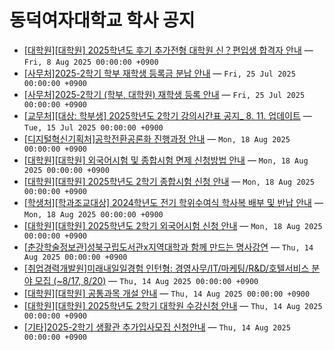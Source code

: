 # 동덕여자대학교 학사 공지

- [[대학원][대학원] 2025학년도 후기 추가전형 대학원 신？편입생 합격자 안내](https://www.dongduk.ac.kr/www/contents/kor-noti.do?schM=view&id=90452&etc1=8944) — `Fri, 8 Aug 2025 00:00:00 +0900`
- [[사무처]2025-2학기 학부 재학생 등록금 분납 안내](https://www.dongduk.ac.kr/www/contents/kor-noti.do?schM=view&id=90379&etc1=8943) — `Fri, 25 Jul 2025 00:00:00 +0900`
- [[사무처]2025-2학기 (학부, 대학원) 재학생 등록 안내](https://www.dongduk.ac.kr/www/contents/kor-noti.do?schM=view&id=90378&etc1=8942) — `Fri, 25 Jul 2025 00:00:00 +0900`
- [[교무처][대상: 학부생] 2025학년도 2학기 강의시간표 공지_ 8. 11. 업데이트](https://www.dongduk.ac.kr/www/contents/kor-noti.do?schM=view&id=90319&etc1=8941) — `Tue, 15 Jul 2025 00:00:00 +0900`
- [[디지털혁신기획처]공학전환공론화 진행과정 안내](https://www.dongduk.ac.kr/www/contents/kor-noti.do?schM=view&id=90512&etc1=8944) — `Mon, 18 Aug 2025 00:00:00 +0900`
- [[대학원][대학원] 외국어시험 및 종합시험 면제 신청방법 안내](https://www.dongduk.ac.kr/www/contents/kor-noti.do?schM=view&id=90510&etc1=8943) — `Mon, 18 Aug 2025 00:00:00 +0900`
- [[대학원][대학원] 2025학년도 2학기 종합시험 신청 안내](https://www.dongduk.ac.kr/www/contents/kor-noti.do?schM=view&id=90506&etc1=8942) — `Mon, 18 Aug 2025 00:00:00 +0900`
- [[학생처][학과조교대상] 2024학년도 전기 학위수여식 학사복 배부 및 반납 안내](https://www.dongduk.ac.kr/www/contents/kor-noti.do?schM=view&id=90505&etc1=8941) — `Mon, 18 Aug 2025 00:00:00 +0900`
- [[대학원][대학원] 2025학년도 2학기 외국어시험 신청 안내](https://www.dongduk.ac.kr/www/contents/kor-noti.do?schM=view&id=90504&etc1=8940) — `Mon, 18 Aug 2025 00:00:00 +0900`
- [[춘강학술정보관]성북구립도서관x지역대학과 함께 만드는 명사강연](https://www.dongduk.ac.kr/www/contents/kor-noti.do?schM=view&id=90491&etc1=8939) — `Thu, 14 Aug 2025 00:00:00 +0900`
- [[취업경력개발원]미래내일일경험 인턴형: 경영사무/IT/마케팅/R&D/호텔서비스 분야 모집 (~8/17, 8/20)](https://www.dongduk.ac.kr/www/contents/kor-noti.do?schM=view&id=90490&etc1=8938) — `Thu, 14 Aug 2025 00:00:00 +0900`
- [[대학원][대학원] 공통과목 개설 안내](https://www.dongduk.ac.kr/www/contents/kor-noti.do?schM=view&id=90488&etc1=8937) — `Thu, 14 Aug 2025 00:00:00 +0900`
- [[대학원][대학원] 2025학년도 2학기 대학원 수강신청 안내](https://www.dongduk.ac.kr/www/contents/kor-noti.do?schM=view&id=90487&etc1=8936) — `Thu, 14 Aug 2025 00:00:00 +0900`
- [[기타]2025-2학기 생활관 추가입사모집 신청안내](https://www.dongduk.ac.kr/www/contents/kor-noti.do?schM=view&id=90486&etc1=8935) — `Thu, 14 Aug 2025 00:00:00 +0900`
